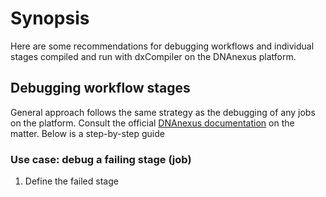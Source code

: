 # Synopsis
Here are some recommendations for debugging workflows and individual stages compiled and run with dxCompiler on the 
DNAnexus platform.


## Debugging workflow stages
General approach follows the same strategy as the debugging of any jobs on the platform. Consult the official [DNAnexus documentation](https://documentation.dnanexus.com/developer/apps/execution-environment#debugging-and-connecting-to-jobs-via-ssh) 
on the matter. Below is a step-by-step guide
### Use case: debug a failing stage (job)
1. Define the failed stage